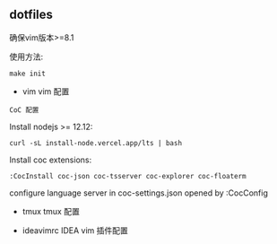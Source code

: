 ## dotfiles

确保vim版本>=8.1

使用方法:

`make init`

- vim
vim 配置


`CoC 配置`

Install nodejs >= 12.12:

```curl -sL install-node.vercel.app/lts | bash```

Install coc extensions:

```:CocInstall coc-json coc-tsserver coc-explorer coc-floaterm```

configure language server in coc-settings.json opened by :CocConfig

- tmux
tmux 配置

- ideavimrc
IDEA vim 插件配置
